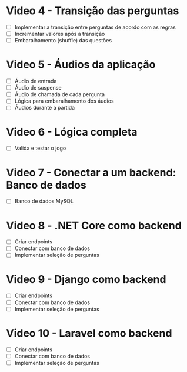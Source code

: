 # Video 4 - Transição das perguntas
 
 - [ ] Implementar a transição entre perguntas de acordo com as regras
 - [ ] Incrementar valores após a transição
 - [ ] Embaralhamento (shuffle) das questões

 # Video 5 - Áudios da aplicação

 - [ ] Áudio de entrada
 - [ ] Áudio de suspense
 - [ ] Áudio de chamada de cada pergunta
 - [ ] Lógica para embaralhamento dos áudios
 - [ ] Áudios durante a partida

# Video 6 - Lógica completa

- [ ] Valida e testar o jogo

# Video 7 - Conectar a um backend: Banco de dados

- [ ] Banco de dados MySQL

# Video 8 - .NET Core como backend

- [ ] Criar endpoints
- [ ] Conectar com banco de dados
- [ ] Implementar seleção de perguntas

# Video 9 - Django como backend

- [ ] Criar endpoints
- [ ] Conectar com banco de dados
- [ ] Implementar seleção de perguntas

# Video 10 - Laravel como backend

- [ ] Criar endpoints
- [ ] Conectar com banco de dados
- [ ] Implementar seleção de perguntas
